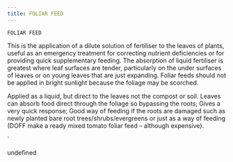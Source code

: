 ```yaml
---
title: FOLIAR FEED
---
```

`FOLIAR FEED`

This is the application of a dilute solution of fertiliser to the leaves of plants, useful as an emergency treatment for correcting nutrient deficiencies or for providing quick supplementary feeding. The absorption of liquid fertiliser is greatest where leaf surfaces are tender, particularly on the under surfaces of leaves or on young leaves that are just expanding. Foliar feeds should not be applied in bright sunlight because the foliage may be scorched.

Applied as a liquid, but direct to the leaves not the compost or soil.  Leaves can absorb food direct through the foliage so bypassing the roots;
Gives a very quick response;
Good way of feeding if the roots are damaged such as newly planted bare root  trees/shrubs/evergreens or just as a way of feeding (DOFF make a ready mixed tomato foliar feed – although expensive).


`

undefined